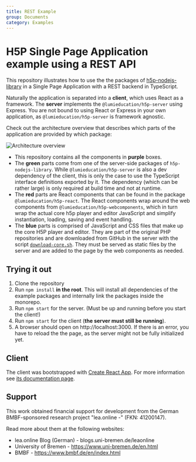 ```yaml
---
title: REST Example
group: Documents
category: Examples
---
```

# H5P Single Page Application example using a REST API

This repository illustrates how to use the the packages of
[h5p-nodejs-library](https://github.com/lumieducation/h5p-nodejs-library) in a
Single Page Application with a REST backend in TypeScript.

Naturally the application is separated into a **client**, which uses React as a
framework. The **server** implements the `@lumieducation/h5p-server` using
Express. You are not bound to using React or Express in your own application, as
`@lumieducation/h5p-server` is framework agnostic.

Check out the architecture overview that describes which parts of the
application are provided by which package:

![Architecture overview](./architecture.svg)

-   This repository contains all the components in **purple** boxes.
-   The **green** parts come from one of the server-side packages of `h5p-nodejs-library`. While `@lumieducation/h5p-server` is also a dev dependency of the client, this is only the case to use the TypeScript interface definitions exported by it. The dependency (which can be rather large) is only required at build time and not at runtime.
-   The **red** parts are React components that can be found in the package `@lumieducation/h5p-react`. The React components wrap around the web components from `@lumieducation/h5p-webcomponents`, which in turn wrap the actual core h5p player and editor JavaScript and simplify instantiation, loading, saving and event handling.
-   The **blue** parts is comprised of JavaScript and CSS files that make up the core H5P player and editor. They are part of the original PHP repositories
    and are downloaded from GitHub in the server with the script [`download-core.sh`](../../../packages/h5p-examples/download-core.sh). They must be served as static files by the server and are added to the page by the web components as needed.

## Trying it out

1. Clone the repository
2. Run `npm install` **in the root**. This will install all dependencies of the example packages and internally link the packages inside the monorepo.
3. Run `npm start` for the server. (Must be up and running before you start the client!)
4. Run `npm start` for the client (**the server must still be running**).
5. A browser should open on http://localhost:3000. If there is an error, you have to reload the the page, as the server might not be fully initialized yet.

## Client

The client was bootstrapped with [Create React
App](https://github.com/facebook/create-react-app). For more information see
[its documentation page](./Client.md).

## Support

This work obtained financial support for development from the German
BMBF-sponsored research project "lea.online -" (FKN: 41200147).

Read more about them at the following websites:

-   lea.online Blog (German) - blogs.uni-bremen.de/leaonline
-   University of Bremen - https://www.uni-bremen.de/en.html
-   BMBF - https://www.bmbf.de/en/index.html
